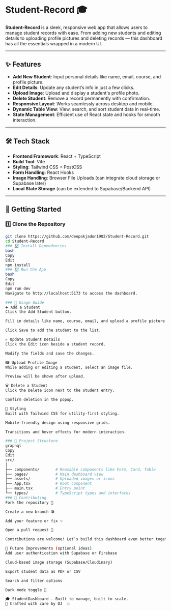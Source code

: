 # Student-Record 🎓

**Student-Record** is a sleek, responsive web app that allows users to manage student records with ease. From adding new students and editing details to uploading profile pictures and deleting records — this dashboard has all the essentials wrapped in a modern UI.

---

## ✨ Features

- **Add New Student**: Input personal details like name, email, course, and profile picture.
- **Edit Details**: Update any student’s info in just a few clicks.
- **Upload Image**: Upload and display a student's profile photo.
- **Delete Student**: Remove a record permanently with confirmation.
- **Responsive Layout**: Works seamlessly across desktop and mobile.
- **Dynamic Table View**: View, search, and sort student data in real-time.
- **State Management**: Efficient use of React state and hooks for smooth interaction.

---

## 🛠 Tech Stack

- **Frontend Framework**: React + TypeScript
- **Build Tool**: Vite
- **Styling**: Tailwind CSS + PostCSS
- **Form Handling**: React Hooks
- **Image Handling**: Browser File Uploads (can integrate cloud storage or Supabase later)
- **Local State Storage** (can be extended to Supabase/Backend API)

---

## 🚀 Getting Started

### 1️⃣ Clone the Repository

```bash
git clone https://github.com/deepakjadon1902/Student-Record.git
cd Student-Record
### 2️⃣ Install Dependencies
bash
Copy
Edit
npm install
### 3️⃣ Run the App
bash
Copy
Edit
npm run dev
Navigate to http://localhost:5173 to access the dashboard.

### 📖 Usage Guide
➕ Add a Student
Click the Add Student button.

Fill in details like name, course, email, and upload a profile picture.

Click Save to add the student to the list.

✏️ Update Student Details
Click the Edit icon beside a student record.

Modify the fields and save the changes.

🖼️ Upload Profile Image
While adding or editing a student, select an image file.

Preview will be shown after upload.

🗑️ Delete a Student
Click the Delete icon next to the student entry.

Confirm deletion in the popup.

🎨 Styling
Built with Tailwind CSS for utility-first styling.

Mobile-friendly design using responsive grids.

Transitions and hover effects for modern interaction.

### 📂 Project Structure
graphql
Copy
Edit
src/
│
├── components/       # Reusable components like Form, Card, Table
├── pages/            # Main dashboard view
├── assets/           # Uploaded images or icons
├── App.tsx           # Root component
├── main.tsx          # Entry point
└── types/            # TypeScript types and interfaces
### 🤝 Contributing
Fork the repository 🍴

Create a new branch 🛠

Add your feature or fix ✨

Open a pull request 🚀

Contributions are welcome! Let’s build this dashboard even better together.

📌 Future Improvements (optional ideas)
Add user authentication with Supabase or Firebase

Cloud-based image storage (Supabase/Cloudinary)

Export student data as PDF or CSV

Search and filter options

Dark mode toggle 🌙

🎓 StudentDashboard – Built to manage, built to scale.
🧠 Crafted with care by DJ  💥
